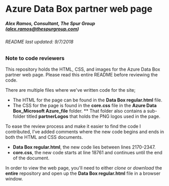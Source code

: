 # Azure Data Box partner web page
##### Alex Ramos, Consultant, The Spur Group (<alex.ramos@thespurgroup.com>)
###### README last updated: 9/7/2018



### Note to code reviewers

This repository holds the HTML, CSS, and images for the Azure Data Box partner web page. Please read this entire README before reviewing the code.

There are multiple files where we've written code for the site;
* The HTML for the page can be found in the **Data Box regular.html** file. 
* The CSS for the page is found in the **core.css** file in the **Azure Data Box_Microsoft Azure_file** folder. 
** That folder also contains a sub-folder titled **partnerLogos** that holds the PNG logos used in the page.

To ease the review process and make it easier to find the code I contributed, I’ve added comments where the new code begins and ends in both the HTML and CSS documents. 
* **Data Box regular.html**, the new code lies between lines 2170-2347. 
* **core.css**, the new code starts at line 18761 and continues until the end of the document. 

In order to view the web page, you'll need to either *clone* or *download* the **entire** repository and open up the **Data Box regular.html** file in a browser window. 


